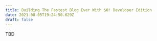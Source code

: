 ```yaml
---
title: Building The Fastest Blog Ever With $0! Developer Edition
date: 2021-08-05T19:24:50.629Z
draft: false
---
```

TBD